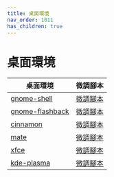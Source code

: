 ```yaml
---
title: 桌面環境
nav_order: 1011
has_children: true
---
```



# 桌面環境

| 桌面環境 | 微調腳本 |
| --- | --- |
| [gnome-shell](https://samwhelp.github.io/note-about-ubuntu/read/desktop_environment/gnome-shell/) | [微調腳本](https://github.com/samwhelp/note-about-ubuntu/tree/gh-pages/_demo/adjustment/de/gnome-shell) |
| [gnome-flashback](https://samwhelp.github.io/note-about-ubuntu/read/desktop_environment/gnome-flashback/) | [微調腳本](https://github.com/samwhelp/note-about-ubuntu/tree/gh-pages/_demo/adjustment/de/gnome-flashback) |
| [cinnamon](https://samwhelp.github.io/note-about-ubuntu/read/desktop_environment/cinnamon/) | [微調腳本](https://github.com/samwhelp/note-about-ubuntu/tree/gh-pages/_demo/adjustment/de/cinnamon) |
| [mate](https://samwhelp.github.io/note-about-ubuntu/read/desktop_environment/mate/) | [微調腳本](https://github.com/samwhelp/note-about-ubuntu/tree/gh-pages/_demo/adjustment/de/mate) |
| [xfce](https://samwhelp.github.io/note-about-ubuntu/read/desktop_environment/xfce/) | [微調腳本](https://github.com/samwhelp/note-about-ubuntu/tree/gh-pages/_demo/adjustment/de/xfce) |
| [kde-plasma](https://samwhelp.github.io/note-about-ubuntu/read/desktop_environment/kde/) | [微調腳本](https://github.com/samwhelp/note-about-ubuntu/tree/gh-pages/_legacy/22.10/adjustment/de/kde-plasma) |
